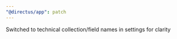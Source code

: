 ```yaml
---
"@directus/app": patch
---
```


Switched to technical collection/field names in settings for clarity
